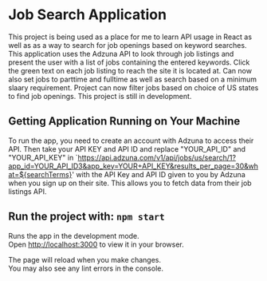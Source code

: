 # Job Search Application

This project is being used as a place for me to learn API usage in React as well as as a way to search for job openings based on keyword searches. This application uses the Adzuna API to look through job listings and present the user with a list of jobs containing the entered keywords. Click the green text on each job listing to reach the site it is located at. Can now also set jobs to parttime and fulltime as well as search based on a minimum slaary requirement. Project can now filter jobs based on choice of US states to find job openings.
This project is still in development.

## Getting Application Running on Your Machine

To run the app, you need to create an account with Adzuna to access their API. Then take your API KEY and API ID and replace "YOUR_API_ID" and "YOUR_API_KEY" in `https://api.adzuna.com/v1/api/jobs/us/search/1?app_id=YOUR_API_ID3&app_key=YOUR+API_KEY&results_per_page=30&what=${searchTerms}' with the API Key and API ID given to you by Adzuna when you sign up on their site. This allows you to fetch data from their job listings API.

## Run the project with: `npm start`

Runs the app in the development mode.\
Open [http://localhost:3000](http://localhost:3000) to view it in your browser.

The page will reload when you make changes.\
You may also see any lint errors in the console.

